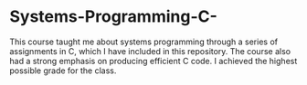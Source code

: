 # Systems-Programming-C-
This course taught me about systems programming through a series of assignments in C, which I have included in this repository. The course also had a strong emphasis on producing efficient C code. I achieved the highest possible grade for the class. 
